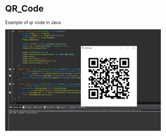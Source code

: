 # QR_Code
Example of qr code in Java

![example qr code](https://raw.githubusercontent.com/MarioGuiber/QR_Code/main/image/example.png)
